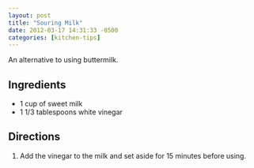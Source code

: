 ```yaml
---
layout: post
title: "Souring Milk"
date: 2012-03-17 14:31:33 -0500
categories: [kitchen-tips]
---
```

An alternative to using buttermilk.


## Ingredients
* 1 cup of sweet milk
* 1 1/3 tablespoons white vinegar


## Directions

1.  Add the vinegar to the milk and set aside for 15 minutes before using.

